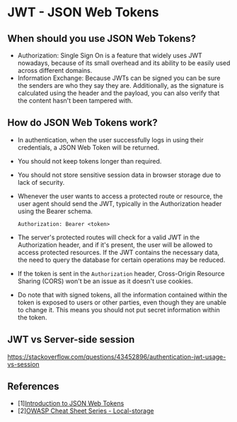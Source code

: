 # JWT - JSON Web Tokens
## When should you use JSON Web Tokens?
* Authorization: Single Sign On is a feature that widely uses JWT nowadays, because of its small overhead and its ability to be easily used across different domains.
* Information Exchange: Because JWTs can be signed you can be sure the senders are who they say they are. Additionally, as the signature is calculated using the header and the payload, you can also verify that the content hasn't been tampered with.

## How do JSON Web Tokens work?
* In authentication, when the user successfully logs in using their credentials, a JSON Web Token will be returned.

* You should not keep tokens longer than required.

* You should not store sensitive session data in browser storage due to lack of security.

* Whenever the user wants to access a protected route or resource, the user agent should send the JWT, typically in the Authorization header using the Bearer schema.
    ```
    Authorization: Bearer <token>
    ```

* The server's protected routes will check for a valid JWT in the Authorization header, and if it's present, the user will be allowed to access protected resources. If the JWT contains the necessary data, the need to query the database for certain operations may be reduced. 

* If the token is sent in the `Authorization` header, Cross-Origin Resource Sharing (CORS) won't be an issue as it doesn't use cookies.

* Do note that with signed tokens, all the information contained within the token is exposed to users or other parties, even though they are unable to change it. This means you should not put secret information within the token.

## JWT vs Server-side session
https://stackoverflow.com/questions/43452896/authentication-jwt-usage-vs-session

## References
* [1][Introduction to JSON Web Tokens](https://jwt.io/introduction)
* [2][OWASP Cheat Sheet Series - Local-storage](https://cheatsheetseries.owasp.org/cheatsheets/HTML5_Security_Cheat_Sheet.html#local-storage)